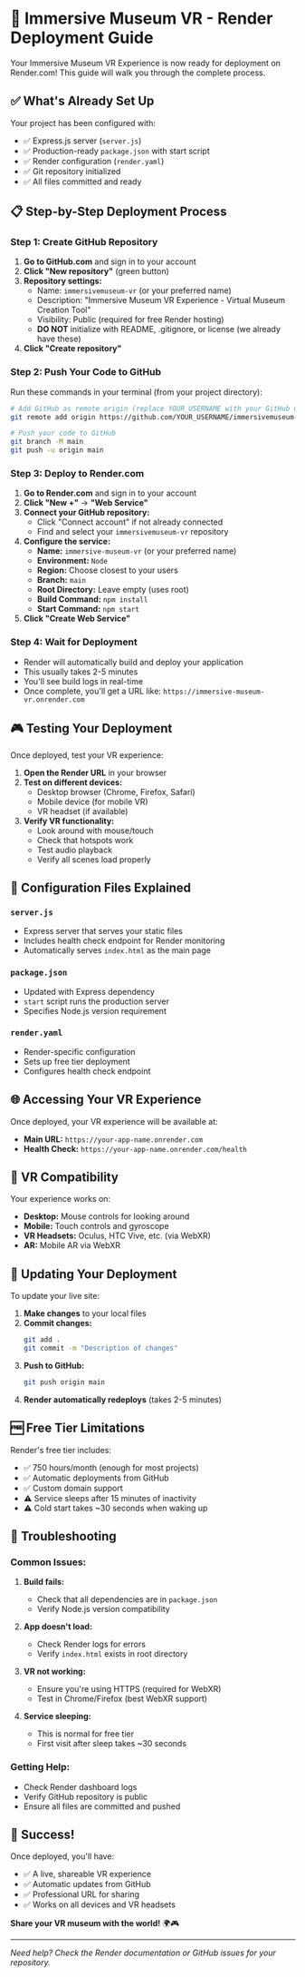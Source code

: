 <!--
Immersive Museum Maker - A tool that helps people create immersive storytelling worlds using the A-Frame open source library. Output is optimized for mobile phones, desktop (WASD keys) and the Meta Quest headset browser.

Copyright (C) 2025  Dan Pacheco

This program is free software: you can redistribute it and/or modify it under the terms of the GNU General Public License as published by the Free Software Foundation, either version 3 of the License, or (at your option) any later version.

This program is distributed in the hope that it will be useful,
but WITHOUT ANY WARRANTY; without even the implied warranty of MERCHANTABILITY or FITNESS FOR A PARTICULAR PURPOSE.  See the GNU General Public License in the LICENSE file of this repository for more details.
-->
# 🚀 Immersive Museum VR - Render Deployment Guide

Your Immersive Museum VR Experience is now ready for deployment on Render.com! This guide will walk you through the complete process.

## ✅ What's Already Set Up

Your project has been configured with:
- ✅ Express.js server (`server.js`)
- ✅ Production-ready `package.json` with start script
- ✅ Render configuration (`render.yaml`)
- ✅ Git repository initialized
- ✅ All files committed and ready

## 📋 Step-by-Step Deployment Process

### Step 1: Create GitHub Repository

1. **Go to GitHub.com** and sign in to your account
2. **Click "New repository"** (green button)
3. **Repository settings:**
   - Name: `immersivemuseum-vr` (or your preferred name)
   - Description: "Immersive Museum VR Experience - Virtual Museum Creation Tool"
   - Visibility: Public (required for free Render hosting)
   - **DO NOT** initialize with README, .gitignore, or license (we already have these)
4. **Click "Create repository"**

### Step 2: Push Your Code to GitHub

Run these commands in your terminal (from your project directory):

```bash
# Add GitHub as remote origin (replace YOUR_USERNAME with your GitHub username)
git remote add origin https://github.com/YOUR_USERNAME/immersivemuseum-vr.git

# Push your code to GitHub
git branch -M main
git push -u origin main
```

### Step 3: Deploy to Render.com

1. **Go to Render.com** and sign in to your account
2. **Click "New +"** → **"Web Service"**
3. **Connect your GitHub repository:**
   - Click "Connect account" if not already connected
   - Find and select your `immersivemuseum-vr` repository
4. **Configure the service:**
   - **Name:** `immersive-museum-vr` (or your preferred name)
   - **Environment:** `Node`
   - **Region:** Choose closest to your users
   - **Branch:** `main`
   - **Root Directory:** Leave empty (uses root)
   - **Build Command:** `npm install`
   - **Start Command:** `npm start`
5. **Click "Create Web Service"**

### Step 4: Wait for Deployment

- Render will automatically build and deploy your application
- This usually takes 2-5 minutes
- You'll see build logs in real-time
- Once complete, you'll get a URL like: `https://immersive-museum-vr.onrender.com`

## 🎮 Testing Your Deployment

Once deployed, test your VR experience:

1. **Open the Render URL** in your browser
2. **Test on different devices:**
   - Desktop browser (Chrome, Firefox, Safari)
   - Mobile device (for mobile VR)
   - VR headset (if available)
3. **Verify VR functionality:**
   - Look around with mouse/touch
   - Check that hotspots work
   - Test audio playback
   - Verify all scenes load properly

## 🔧 Configuration Files Explained

### `server.js`
- Express server that serves your static files
- Includes health check endpoint for Render monitoring
- Automatically serves `index.html` as the main page

### `package.json`
- Updated with Express dependency
- `start` script runs the production server
- Specifies Node.js version requirement

### `render.yaml`
- Render-specific configuration
- Sets up free tier deployment
- Configures health check endpoint

## 🌐 Accessing Your VR Experience

Once deployed, your VR experience will be available at:
- **Main URL:** `https://your-app-name.onrender.com`
- **Health Check:** `https://your-app-name.onrender.com/health`

## 📱 VR Compatibility

Your experience works on:
- **Desktop:** Mouse controls for looking around
- **Mobile:** Touch controls and gyroscope
- **VR Headsets:** Oculus, HTC Vive, etc. (via WebXR)
- **AR:** Mobile AR via WebXR

## 🔄 Updating Your Deployment

To update your live site:

1. **Make changes** to your local files
2. **Commit changes:**
   ```bash
   git add .
   git commit -m "Description of changes"
   ```
3. **Push to GitHub:**
   ```bash
   git push origin main
   ```
4. **Render automatically redeploys** (takes 2-5 minutes)

## 🆓 Free Tier Limitations

Render's free tier includes:
- ✅ 750 hours/month (enough for most projects)
- ✅ Automatic deployments from GitHub
- ✅ Custom domain support
- ⚠️ Service sleeps after 15 minutes of inactivity
- ⚠️ Cold start takes ~30 seconds when waking up

## 🚨 Troubleshooting

### Common Issues:

1. **Build fails:**
   - Check that all dependencies are in `package.json`
   - Verify Node.js version compatibility

2. **App doesn't load:**
   - Check Render logs for errors
   - Verify `index.html` exists in root directory

3. **VR not working:**
   - Ensure you're using HTTPS (required for WebXR)
   - Test in Chrome/Firefox (best WebXR support)

4. **Service sleeping:**
   - This is normal for free tier
   - First visit after sleep takes ~30 seconds

### Getting Help:

- Check Render dashboard logs
- Verify GitHub repository is public
- Ensure all files are committed and pushed

## 🎉 Success!

Once deployed, you'll have:
- ✅ A live, shareable VR experience
- ✅ Automatic updates from GitHub
- ✅ Professional URL for sharing
- ✅ Works on all devices and VR headsets

**Share your VR museum with the world!** 🌍🎮

---

*Need help? Check the Render documentation or GitHub issues for your repository.*
